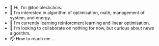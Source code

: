 - 👋 Hi, I’m @tonioleclichois.
- 👀 I’m interested in algorithm of optimisation, math, management of system, and energy.
- 🌱 I’m currently learning reinforcment learning and linear optimisation.
- 💞️ I’m looking to collaborate on nothing for now, but curious about news algorithm.
- 📫 How to reach me ...

<!---
tonioleclichois/tonioleclichois is a ✨ special ✨ repository because its `README.md` (this file) appears on your GitHub profile.
You can click the Preview link to take a look at your changes.
--->
